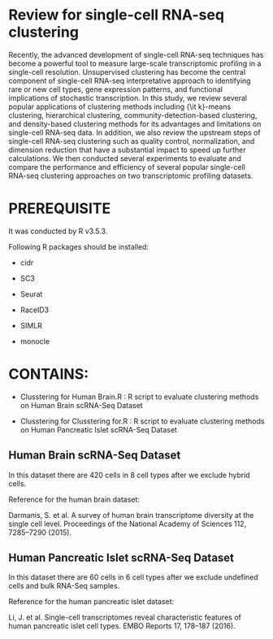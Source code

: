 # Review for single-cell RNA-seq clustering
Recently, the advanced development of single-cell RNA-seq techniques has become a powerful tool to measure large-scale transcriptomic profiling in a single-cell resolution. Unsupervised clustering has become the central component of single-cell RNA-seq interpretative approach to identifying rare or new cell types, gene expression patterns, and functional implications of stochastic transcription. In this study, we review several popular applications of clustering methods including {\it k}-means clustering, hierarchical clustering, community-detection-based clustering, and density-based clustering methods for its advantages and limitations on single-cell RNA-seq data. In addition, we also review the upstream steps of single-cell RNA-seq clustering such as quality control, normalization, and dimension reduction that have a substantial impact to speed up further calculations. We then conducted several experiments to evaluate and compare the performance and efficiency of several popular single-cell RNA-seq clustering approaches on two transcriptomic profiling datasets.

# PREREQUISITE
It was conducted by R v3.5.3. 

Following R packages should be installed:
<ul>
<li><p>cidr</p></li>
<li><p>SC3</p></li>
<li><p>Seurat</p></li>
<li><p>RaceID3</p></li>
<li><p>SIMLR</p></li>
<li><p>monocle</p></li>  
</ul>

# CONTAINS:
<ul>
<li><p>Clusstering for Human Brain.R : R script to evaluate clustering methods on Human Brain scRNA-Seq Dataset</p></li>
<li><p>Clusstering for Clusstering for.R : R script to evaluate clustering methods on Human Pancreatic Islet scRNA-Seq Dataset</p></li> 
</ul>

## Human Brain scRNA-Seq Dataset
In this dataset there are 420 cells in 8 cell types after we exclude hybrid cells.

Reference for the human brain dataset:

Darmanis, S. et al. A survey of human brain transcriptome diversity at the single cell level. Proceedings of the National Academy of Sciences 112, 7285–7290 (2015).

## Human Pancreatic Islet scRNA-Seq Dataset
In this dataset there are 60 cells in 6 cell types after we exclude undefined cells and bulk RNA-Seq samples.

Reference for the human pancreatic islet dataset:

Li, J. et al. Single-cell transcriptomes reveal characteristic features of human pancreatic islet cell types. EMBO Reports 17, 178–187 (2016).
